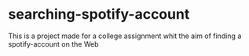 # searching-spotify-account
This is a project made for a college assignment whit the aim of finding a spotify-account on the Web
